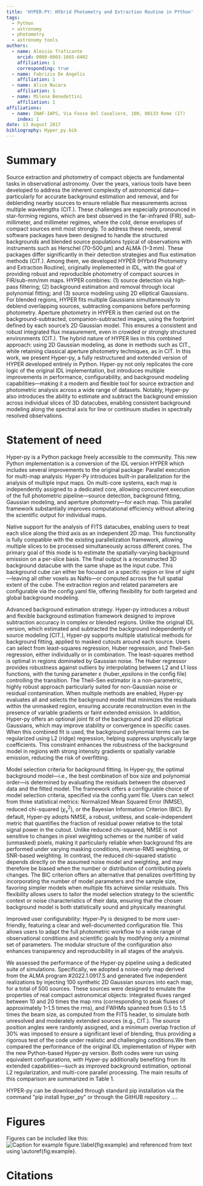 ```yaml
---
title: 'HYPER-PY: HYbrid Photometry and Extraction Routine in PYthon'
tags:
  - Python
  - astronomy
  - photometry
  - astronomy tools
authors:
  - name: Alessio Traficante
    orcid: 0000-0003-1665-6402
    affiliation: 1 
    corresponding: true
  - name: Fabrizio De Angelis
    affiliation: 1
  - name: Alice Nucara
    affiliation: 1
  - name: Milena Benedettini
    affiliation: 1
affiliations:
  - name: INAF-IAPS, Via Fosso del Cavaliere, 100, 00133 Rome (IT)
    index: 1
date: 13 August 2017
bibliography: Hyper_py.bib
---
```


 
 
# Summary
 
Source extraction and photometry of compact objects are fundamental tasks in observational astronomy. Over the years, various tools have been developed to address the inherent complexity of astronomical data—particularly for accurate background estimation and removal, and for deblending nearby sources to ensure reliable flux measurements across multiple wavelengths (CIT.). These challenges are especially pronounced in star-forming regions, which are best observed in the far-infrared (FIR), sub-millimeter, and millimeter regimes, where the cold, dense envelopes of compact sources emit most strongly.
To address these needs, several software packages have been designed to handle the structured backgrounds and blended source populations typical of observations with instruments such as Herschel (70–500 μm) and ALMA (1–3 mm). These packages differ significantly in their detection strategies and flux estimation methods (CIT.). Among them, we developed HYPER (HYbrid Photometry and Extraction Routine), originally implemented in IDL, with the goal of providing robust and reproducible photometry of compact sources in FIR/sub-mm/mm maps. HYPER combines: (1) source detection via high-pass filtering; (2) background estimation and removal through local polynomial fitting; and (3) source modeling using 2D elliptical Gaussians. For blended regions, HYPER fits multiple Gaussians simultaneously to deblend overlapping sources, subtracting companions before performing photometry.
Aperture photometry in HYPER is then carried out on the background-subtracted, companion-subtracted images, using the footprint defined by each source’s 2D Gaussian model. This ensures a consistent and robust integrated flux measurement, even in crowded or strongly structured environments (CIT.).
The hybrid nature of HYPER lies in this combined approach: using 2D Gaussian modeling, as done in methods such as CIT., while retaining classical aperture photometry techniques, as in CIT.
In this work, we present Hyper-py, a fully restructured and extended version of HYPER developed entirely in Python. Hyper-py not only replicates the core logic of the original IDL implementation, but introduces multiple improvements in performance, configurability, and background modeling capabilities—making it a modern and flexible tool for source extraction and photometric analysis across a wide range of datasets. Notably, Hyper-py also introduces the ability to estimate and subtract the background emission across individual slices of 3D datacubes, enabling consistent background modeling along the spectral axis for line or continuum studies in spectrally resolved observations.

 
 
# Statement of need
Hyper-py is a Python package freely accessible to the community. This new Python implementation is a conversion of the IDL version HYPER which includes several
improvements to the original package:
Parallel execution for multi-map analysis: Hyper-Py introduces built-in parallelization for the analysis of multiple input maps. On multi-core systems, each map is independently assigned to a dedicated core, allowing concurrent execution of the full photometric pipeline—source detection, background fitting, Gaussian modeling, and aperture photometry—for each map. This parallel framework substantially improves computational efficiency without altering the scientific output for individual maps.

Native support for the analysis of FITS datacubes, enabling users to treat each slice along the third axis as an independent 2D map. This functionality is fully compatible with the existing parallelization framework, allowing multiple slices to be processed simultaneously across different cores. The primary goal of this mode is to estimate the spatially-varying background emission on a per-slice basis. The final output is a reconstructed 3D background datacube with the same shape as the input cube. This background cube can either be focused on a specific region or line of sight—leaving all other voxels as NaNs—or computed across the full spatial extent of the cube. The extraction region and related parameters are configurable via the config.yaml file, offering flexibility for both targeted and global background modeling.

Advanced background estimation strategy. Hyper-py introduces a robust and flexible background estimation framework designed to improve subtraction accuracy in complex or blended regions. Unlike the original IDL version, which estimated and subtracted the background independently of source modeling [CIT.], Hyper-py supports multiple statistical methods for background fitting, applied to masked cutouts around each source. Users can select from least-squares regression, Huber regression, and Theil–Sen regression, either individually or in combination. The least-squares method is optimal in regions dominated by Gaussian noise. The Huber regressor provides robustness against outliers by interpolating between L2 and L1 loss functions, with the tuning parameter ε (huber_epsilons in the config file) controlling the transition. The Theil–Sen estimator is a non-parametric, highly robust approach particularly suited for non-Gaussian noise or residual contamination. When multiple methods are enabled, Hyper-py evaluates all and selects the background model that minimizes the residuals within the unmasked region, ensuring accurate reconstruction even in the presence of variable gradients or faint extended emission. In addition, Hyper-py offers an optional joint fit of the background and 2D elliptical Gaussians, which may improve stability or convergence in specific cases. When this combined fit is used, the background polynomial terms can be regularized using L2 (ridge) regression, helping suppress unphysically large coefficients. This constraint enhances the robustness of the background model in regions with strong intensity gradients or spatially variable emission, reducing the risk of overfitting.


Model selection criteria for background fitting. In Hyper-py, the optimal background model—i.e., the best combination of box size and polynomial order—is determined by evaluating the residuals between the observed data and the fitted model. The framework offers a configurable choice of model selection criteria, specified via the config.yaml file. Users can select from three statistical metrics: Normalized Mean Squared Error (NMSE), reduced chi-squared ($\chi^2_\nu$), or the Bayesian Information Criterion (BIC). By default, Hyper-py adopts NMSE, a robust, unitless, and scale-independent metric that quantifies the fraction of residual power relative to the total signal power in the cutout. Unlike reduced chi-squared, NMSE is not sensitive to changes in pixel weighting schemes or the number of valid (unmasked) pixels, making it particularly reliable when background fits are performed under varying masking conditions, inverse-RMS weighting, or SNR-based weighting. In contrast, the reduced chi-squared statistic depends directly on the assumed noise model and weighting, and may therefore be biased when the number or distribution of contributing pixels changes. The BIC criterion offers an alternative that penalizes overfitting by incorporating the number of model parameters and the sample size, favoring simpler models when multiple fits achieve similar residuals. This flexibility allows users to tailor the model selection strategy to the scientific context or noise characteristics of their data, ensuring that the chosen background model is both statistically sound and physically meaningful.

Improved user configurability: Hyper-Py is designed to be more user-friendly, featuring a clear and well-documented configuration file. This allows users to adapt the full photometric workflow to a wide range of observational conditions and scientific goals by modifying only a minimal set of parameters. The modular structure of the configuration also enhances transparency and reproducibility in all stages of the analysis.
 
We assessed the performance of the Hyper-py pipeline using a dedicated suite of simulations. Specifically, we adopted a noise-only map derived from the ALMA program #2022.1.0917.S and generated five independent realizations by injecting 100 synthetic 2D Gaussian sources into each map, for a total of 500 sources. These sources were designed to emulate the properties of real compact astronomical objects: integrated fluxes ranged between 10 and 20 times the map rms (corresponding to peak fluxes of approximately 1–1.5 times the rms), and FWHMs spanned from 0.5 to 1.5 times the beam size, as computed from the FITS header, to simulate both unresolved and moderately extended sources (e.g., CIT.). The source position angles were randomly assigned, and a minimum overlap fraction of 30% was imposed to ensure a significant level of blending, thus providing a rigorous test of the code under realistic and challenging conditions.We then compared the performance of the original IDL implementation of Hyper with the new Python-based Hyper-py version. Both codes were run using equivalent configurations, with Hyper-py additionally benefiting from its extended capabilities—such as improved background estimation, optional L2 regularization, and multi-core parallel processing. The main results of this comparison are summarized in Table 1.
 
 
HYPER-py can be downloaded through standard pip installation
via the command "pip install hyper_py" or through the GitHUB repository ….

# Figures

Figures can be included like this:
![Caption for example figure.\label{fig:example}](figure.png)
and referenced from text using \autoref{fig:example}.


# Citations



